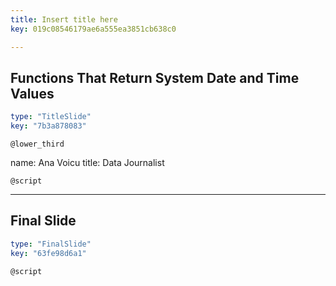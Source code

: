 ```yaml
---
title: Insert title here
key: 019c08546179ae6a555ea3851cb638c0

---
```

## Functions That Return System Date and Time Values

```yaml
type: "TitleSlide"
key: "7b3a878083"
```

`@lower_third`

name: Ana Voicu
title: Data Journalist


`@script`



---
## Final Slide

```yaml
type: "FinalSlide"
key: "63fe98d6a1"
```

`@script`


